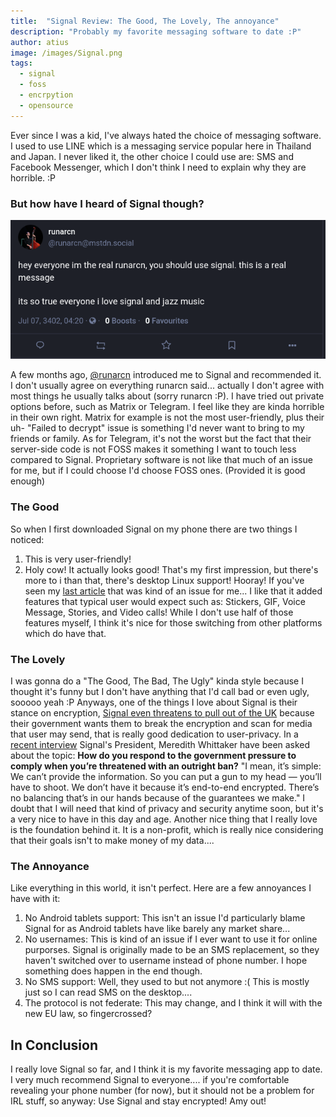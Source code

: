 ```yaml
---
title:  "Signal Review: The Good, The Lovely, The annoyance"
description: "Probably my favorite messaging software to date :P"
author: atius
image: /images/Signal.png
tags:
  - signal
  - foss
  - encrpytion
  - opensource
---
```


Ever since I was a kid, I've always hated the choice of messaging software. I used to use LINE which is a messaging service popular here in Thailand and Japan. I never liked it, the other choice I could use are: SMS and Facebook Messenger, which I don't think I need to explain why they are horrible. :P

### But how have I heard of Signal though?

![runarcn](/images/runarcn.png)

A few months ago, [@runarcn](https://mstdn.social/@runarcn) introduced me to Signal and recommended it. I don't usually agree on everything runarcn said... actually I don't agree with most things he usually talks about (sorry runarcn :P). I have tried out private options before, such as Matrix or Telegram. I feel like they are kinda horrible in their own right. Matrix for example is not the most user-friendly, plus their uh- "Failed to decrypt" issue is something I'd never want to bring to my friends or family. As for Telegram, it's not the worst but the fact that their server-side code is not FOSS makes it something I want to touch less compared to Signal. Proprietary software is not like that much of an issue for me, but if I could choose I'd choose FOSS  ones. (Provided it is good enough)

### The Good

So when I first downloaded Signal on my phone there are two things I noticed: 
1. This is very user-friendly!
2. Holy cow! It actually looks good! 
That's my first impression, but there's more to i than that, there's desktop Linux support! Hooray! If you've seen my [last article](https://atiusamy.github.io/switched-to-linux/) that was kind of an issue for me... I like that it added features that typical user would expect such as: Stickers, GIF, Voice Message, Stories, and Video calls! While I don't use half of those features myself, I think it's nice for those switching from other platforms which do have that.

### The Lovely

I was gonna do a "The Good, The Bad, The Ugly" kinda style because I thought it's funny but I don't have anything that I'd call bad or even ugly, sooooo yeah :P Anyways, one of the things I love about Signal is their stance on encryption, [Signal even threatens to pull out of the UK](https://cybernews.com/news/signal-to-leave-uk/) because their government wants them to break the encryption and scan for media that user may send, that is really good dedication to user-privacy. In a [recent interview](https://restofworld.org/2023/signal-president-meredith-whittaker-messaing-privacy/) Signal's President, Meredith Whittaker have been asked about the topic: **How do you respond to the government pressure to comply when you’re threatened with an outright ban?** "I mean, it’s simple: We can’t provide the information. So you can put a gun to my head — you’ll have to shoot. We don’t have it because it’s end-to-end encrypted. There’s no balancing that’s in our hands because of the guarantees we make." I doubt that I will need that kind of privacy and security anytime soon, but it's a very nice to have in this day and age. Another nice thing that I really love is the foundation behind it. It is a non-profit, which is really nice considering that their goals isn't to make money of my data....

### The Annoyance

Like everything in this world, it isn't perfect. Here are a few annoyances I have with it: 
1. No Android tablets support: This isn't an issue I'd particularly blame Signal for as Android tablets have like barely any market share...
2. No usernames: This is kind of an issue if I ever want to use it for online purporses. Signal is originally made to be an SMS replacement, so they haven't switched over to username instead of phone number. I hope something does happen in the end though.
3. No SMS support: Well, they used to but not anymore :( This is mostly just so I can read SMS on the desktop....
4. The protocol is not federate: This may change, and I think it will with the new EU law, so fingercrossed?

## In Conclusion

I really love Signal so far, and I think it is my favorite messaging app to date. I very much recommend Signal to everyone.... if you're comfortable revealing your phone number (for now), but it should not be a problem for IRL stuff, so anyway: Use Signal and stay encrypted! Amy out!

